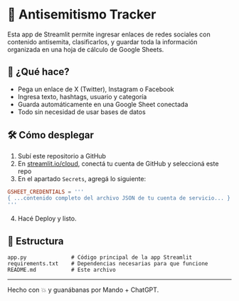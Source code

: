 # 🧠 Antisemitismo Tracker

Esta app de Streamlit permite ingresar enlaces de redes sociales con contenido antisemita, clasificarlos, y guardar toda la información organizada en una hoja de cálculo de Google Sheets.

## 🚀 ¿Qué hace?

- Pega un enlace de X (Twitter), Instagram o Facebook
- Ingresa texto, hashtags, usuario y categoría
- Guarda automáticamente en una Google Sheet conectada
- Todo sin necesidad de usar bases de datos

## 🛠️ Cómo desplegar

1. Subí este repositorio a GitHub
2. En [streamlit.io/cloud](https://streamlit.io/cloud), conectá tu cuenta de GitHub y seleccioná este repo
3. En el apartado `Secrets`, agregá lo siguiente:

```toml
GSHEET_CREDENTIALS = '''
{ ...contenido completo del archivo JSON de tu cuenta de servicio... }
'''
```

4. Hacé Deploy y listo.

## 📁 Estructura

```
app.py              # Código principal de la app Streamlit
requirements.txt    # Dependencias necesarias para que funcione
README.md           # Este archivo
```

---

Hecho con 💥 y guanábanas por Mando + ChatGPT.